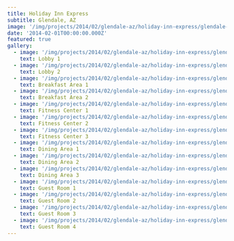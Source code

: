 ```yaml
---
title: Holiday Inn Express
subtitle: Glendale, AZ
image: '/img/projects/2014/02/glendale-az/holiday-inn-express/glendale-az-holiday-inn-express-guest-room-1.jpg'
date: '2014-02-01T00:00:00.000Z'
featured: true
gallery:
  - image: '/img/projects/2014/02/glendale-az/holiday-inn-express/glendale-az-holiday-inn-express-lobby-1.jpg'
    text: Lobby 1
  - image: '/img/projects/2014/02/glendale-az/holiday-inn-express/glendale-az-holiday-inn-express-lobby-2.jpg'
    text: Lobby 2
  - image: '/img/projects/2014/02/glendale-az/holiday-inn-express/glendale-az-holiday-inn-express-breakfast-area-1.jpg'
    text: Breakfast Area 1
  - image: '/img/projects/2014/02/glendale-az/holiday-inn-express/glendale-az-holiday-inn-express-breakfast-area-2.jpg'
    text: Breakfast Area 2
  - image: '/img/projects/2014/02/glendale-az/holiday-inn-express/glendale-az-holiday-inn-express-fitness-center-1.jpg'
    text: Fitness Center 1
  - image: '/img/projects/2014/02/glendale-az/holiday-inn-express/glendale-az-holiday-inn-express-fitness-center-2.jpg'
    text: Fitness Center 2
  - image: '/img/projects/2014/02/glendale-az/holiday-inn-express/glendale-az-holiday-inn-express-fitness-center-3.jpg'
    text: Fitness Center 3
  - image: '/img/projects/2014/02/glendale-az/holiday-inn-express/glendale-az-holiday-inn-express-dining-area-1.jpg'
    text: Dining Area 1
  - image: '/img/projects/2014/02/glendale-az/holiday-inn-express/glendale-az-holiday-inn-express-dining-area-2.jpg'
    text: Dining Area 2
  - image: '/img/projects/2014/02/glendale-az/holiday-inn-express/glendale-az-holiday-inn-express-dining-area-3.jpg'
    text: Dining Area 3
  - image: '/img/projects/2014/02/glendale-az/holiday-inn-express/glendale-az-holiday-inn-express-guest-room-1.jpg'
    text: Guest Room 1
  - image: '/img/projects/2014/02/glendale-az/holiday-inn-express/glendale-az-holiday-inn-express-guest-room-2.jpg'
    text: Guest Room 2
  - image: '/img/projects/2014/02/glendale-az/holiday-inn-express/glendale-az-holiday-inn-express-guest-room-3.jpg'
    text: Guest Room 3
  - image: '/img/projects/2014/02/glendale-az/holiday-inn-express/glendale-az-holiday-inn-express-guest-room-4.jpg'
    text: Guest Room 4
---
```

